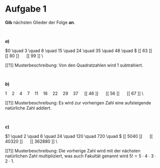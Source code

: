 <!--
version:  0.0.1

language: de

@style
input {
    text-align: center;
}

.flex-container {
    display: flex;
    flex-wrap: wrap;
    align-items: stretch;
    gap: 20px;
}

.flex-child {
    flex: 1;
    min-width: 350px;
    margin-right: 20px;
}

@media (max-width: 400px) {
    .flex-child {
        flex: 100%;
        margin-right: 0;
    }
}
@end

formula: \carry   \textcolor{red}{\scriptsize #1}
formula: \digit   \rlap{\carry{#1}}\phantom{#2}#2
formula: \permil  \text{‰}

import: https://raw.githubusercontent.com/liaTemplates/algebrite/master/README.md
import: https://raw.githubusercontent.com/LiaTemplates/Tikz-Jax/main/README.md

script: https://cdn.jsdelivr.net/gh/LiaTemplates/Tikz-Jax@main/dist/index.js

@round
<script>
  let value = `@input`;
  if (value.startsWith("@")) {
    ""
  } else {
    value = JSON.parse(value);
    value = value[0]
    value = value.replace(/,/g, ".");
    value = parseFloat(value);
    value = Math.round(value * Math.pow(10,@1)) / Math.pow(10,@1);
    value == @0
  }
</script>
@end

tags: Folgen, Fortgeschrittene

-->




# Aufgabe 1

**Gib** nächsten Glieder der Folge **an**.



<br>



<section class="flex-container">

<div class="flex-child">

__$a)\;\;$__

$0 \quad 3 \quad 8 \quad 15 \quad 24 \quad 35 \quad 48 \quad $ [[ 63 ]] $\quad$ [[ 80 ]] $\quad$ [[ 99 ]] \

[[?]] Musterbeschreibung: Von den Quadratzahlen wird $1$ subtrahiert.

</div>

</section>


<br>



<section class="flex-container">

<div class="flex-child">

__$b)\;\;$__

$1 \quad 2 \quad 4 \quad 7 \quad 11 \quad 16 \quad 22 \quad 29 \quad 37 \quad$ [[ 46 ]] $\quad$ [[ 56 ]] $\quad$ [[ 67 ]] \

[[?]] Musterbeschreibung: Es wird zur vorherigen Zahl eine aufsteigende natürliche Zahl addiert.

</div>

</section>


<br>



<section class="flex-container">

<div class="flex-child">

__$c)\;\;$__

$1 \quad 2 \quad 6 \quad 24 \quad 120 \quad 720 \quad $ [[ 5040 ]] $\quad$ [[ 40320 ]] $\quad$ [[ 362880 ]] \

[[?]] Musterbeschreibung: Die vorherige Zahl wird mit der nächsten natürlichen Zahl multipliziert, was auch Fakultät genannt wird $5!=5\cdot 4 \cdot 3 \cdot 2 \cdot 1$.

</div>

</section>

<br>
<br>
<br>
<br>